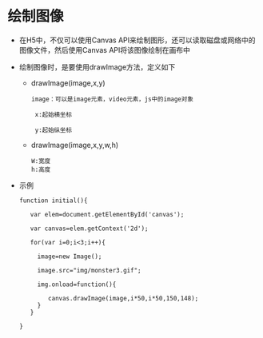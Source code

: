 # 绘制图像

* 在H5中，不仅可以使用Canvas API来绘制图形，还可以读取磁盘或网络中的图像文件，然后使用Canvas API将该图像绘制在画布中

* 绘制图像时，是要使用drawImage方法，定义如下

  * drawImage\(image,x,y\)

    ```
    image：可以是image元素，video元素，js中的image对象

     x:起始横坐标

     y:起始纵坐标
    ```

  * drawImage\(image,x,y,w,h\)

    ```
    W:宽度
    h:高度
    ```

- 示例

      function initial(){

         var elem=document.getElementById('canvas');

         var canvas=elem.getContext('2d');

         for(var i=0;i<3;i++){

           image=new Image();

           image.src="img/monster3.gif";

           img.onload=function(){

              canvas.drawImage(image,i*50,i*50,150,148);
           }
         }

      }




